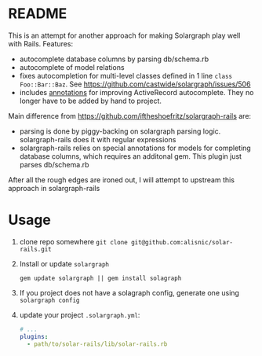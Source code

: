 # README

This is an attempt for another approach for making Solargraph play well with
Rails. Features:
- autocomplete database columns by parsing db/schema.rb
- autocomplete of model relations
- fixes autocompletion for multi-level classes defined in 1 line `class Foo::Bar::Baz`. See https://github.com/castwide/solargraph/issues/506
- includes [annotations](https://github.com/alisnic/solar-rails/blob/master/lib/solar-rails/annotations.rb) for improving ActiveRecord autocomplete. They no longer have to be added by hand to project.

Main difference from https://github.com/iftheshoefritz/solargraph-rails are:
- parsing is done by piggy-backing on solargraph parsing logic. solargraph-rails does it with regular expressions
- solargraph-rails relies on special annotations for models for completing
database columns, which requires an additonal gem. This plugin just parses db/schema.rb

After all the rough edges are ironed out, I will attempt to upstream this approach in solargraph-rails

# Usage

1. clone repo somewhere `git clone git@github.com:alisnic/solar-rails.git`
2. Install or update `solargraph`

    ```
    gem update solargraph || gem install solagraph
    ```

2. If you project does not have a solagraph config, generate one using `solargraph config`
2. update your project `.solargraph.yml`:

    ```yml
    # ...
    plugins:
      - path/to/solar-rails/lib/solar-rails.rb
    ```
